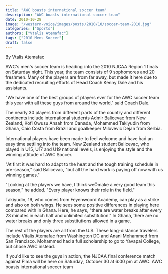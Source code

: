 ```yaml
---
title: "AWC boasts international soccer team"
description: "AWC boasts international soccer team"
date: 2010-10-28
image: "/western-voice/images/posts/2010/10/soccer-team-2010.jpg"
categories: ["Sports"]
authors: ["Vtalis Atemafac"]
tags: ["2010 Mens Soccer"]
draft: false
---
```

By Vtalis Atemafac

AWC's men's soccer team is heading into the 2010 NJCAA Region 1 finals on Saturday night. This year, the team consists of 9 sophomores and 20 freshmen. Many of the players are from far away, but made it here due to the dedicated recruiting efforts of Head Coach Kenny Dale and his assistants.

"We have one of the best groups of players ever for the AWC soccer team this year with all these guys from around the world," said Coach Dale.

The nearly 30 players from different parts of the country and different continents include international students Admir Balicevac from New Zealand, Kofi Owusu Ansah from Canada, Mohammed Takiyudin from Ghana, Caio Costa from Brazil and goalkeeper Milovevic Dejan from Serbia.

International players have been made to feel welcome and have had an easy time settling into the team. New Zealand student Balicevac, who played in U15, U17 and U19 national levels, is enjoying the style and the winning attitude of AWC Soccer.

"At first it was hard to adapt to the heat and the tough training schedule in pre-season," said Balicevac, "but all the hard work is paying off now with us winning games."

"Looking at the players we have, I think weÖmake a very good team this season," he added. "Every player knows their role in the field."

Takiyudin, 19, who comes from Feyenwoord Academy, can play as a strike and also on both wings. He sees some positive differences in playing here compared with in Ghana. Here, he says, "there are water breaks after every 23 minutes in each half and unlimited substitution." In Ghana, there are no water breaks and only three substitutions allowed in a game.

The rest of the players are all from the U.S. These long-distance travelers include Vitalis Atemafac from Washington DC and Anani Mohammed from San Francisco. Mohammed had a full scholarship to go to Yavapai College, but chose AWC instead.

If you'd like to see the guys in action, the NJCAA final conference match against Pima will be here on Saturday, October 30 at 6:00 pm at AWC. AWC boasts international soccer team